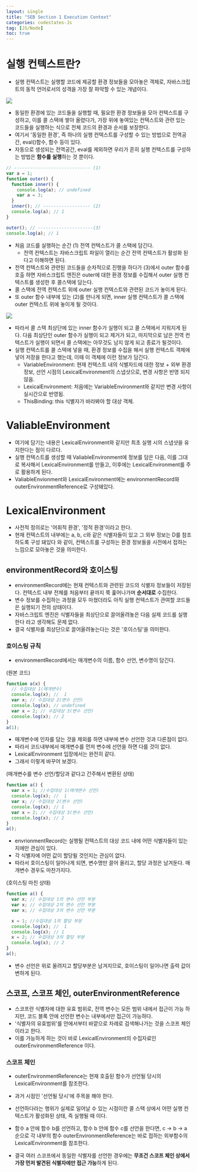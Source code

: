 ```yaml
---
layout: single
title: "SEB Section 1 Execution Context"
categories: codestates-Js
tag: [JS/Node]
toc: true
---
```


# 실행 컨텍스트란?

- 실행 컨텍스트는 실행할 코드에 제공할 환경 정보들을 모아놓은 객체로, 자바스크립트의 동적 언어로서의 성격을 가장 잘 파악할 수 있는 개념이다.

<img src="/assets/images/stack.png">

- 동일한 환경에 있는 코드들을 실행할 때, 필요한 환경 정보들을 모아 컨텍스트를 구성하고, 이를 콜 스택에 쌓아 올렸다가, 가장 위에 놓여있는 컨텍스트와 관련 있는 코드들을 실행하는 식으로 전체 코드의 환경과 순서를 보장한다.
- 여기서 '동일한 환경', 즉 하나의 실행 컨텍스트를 구성할 수 있는 방법으로 전역공간, eval()함수, 함수 등이 있다.
- 자동으로 생성되는 전역공간, eval를 제외하면 우리가 흔히 실행 컨텍스트를 구성하는 방법은 **함수를 실행**하는 것 뿐이다.

```js
// ----------------------------- (1)
var a = 1;
function outer() {
  function inner() {
    console.log(a); // undefined
    var a = 3;
  }
  inner(); // ------------------ (2)
  console.log(a); // 1
}

outer(); // ---------------------(3)
console.log(a); // 1
```

- 처음 코드를 실행하는 순간 (1) 전역 컨텍스트가 콜 스택에 담긴다.
  - 전역 컨텍스트는 자바스크립트 파일이 열리는 순간 전역 컨텍스트가 활성화 된다고 이해하면 된다.
- 전역 컨텍스트와 관련된 코드들을 순차적으로 진행을 하다가 (3)에서 outer 함수를 호출 하면 자바스크립트 엔진은 outer에 대한 환경 정보를 수집해서 outer 실행 컨텍스트를 생성한 후 콜스택에 담는다.
- 콜 스택에 전역 컨텍스트 위에 outer 실행 컨텍스트와 관련된 코드가 놓이게 된다.
- 또 outer 함수 내부에 있는 (2)를 만나게 되면, inner 실행 컨텍스트가 콜 스택에 outer 컨텍스트 위에 놓이게 될 것이다.

<img src="/assets/images/callstack.png">

- 따라서 콜 스택 최상단에 있는 inner 함수가 실행이 되고 콜 스택에서 지워지게 된다. 다음 최상단인 outer 함수가 실행이 되고 제거가 되고, 마지막으로 남은 전역 컨텍스트가 실행이 되면서 콜 스택에는 아무것도 남지 않게 되고 종료가 될것이다.
- 실행 컨텍스트를 콜 스택에 넣을 때, 환경 정보를 수집을 해서 실행 컨텍스트 객체에 넣어 저장을 한다고 했는데, 이때 이 객체에 이런 정보가 담긴다.
  - VariableEnvironment: 현재 컨텍스트 내의 식별자드에 대한 정보 + 외부 환경 정보, 선언 시점의 LexicalEnvironment의 스냅샷으로, 변경 사항은 반영 되지 않음.
  - LexicalEnvironment: 처음에는 VariableEnvironment와 같지만 변경 사항이 실시간으로 반영됨.
  - ThisBinding: this 식별자가 바라봐야 할 대상 객체.

# ValiableEnvironment

- 여기에 담기는 내용은 LexicalEnvironment와 같지만 최초 실행 시의 스냅샷을 유지한다는 점이 다르다.
- 실행 컨텍스트를 생성할 때 ValiableEnvironment에 정보를 담은 다음, 이를 그대로 복사해서 LexicalEnvironment를 만들고, 이후에는 LexicalEnvironment를 주로 활용하게 된다.
- ValiableEnvionment와 LexicalEnvironment에는 environmentRecord와 outerEnvironmentReference로 구성돼있다.

# LexicalEnvironment

- 사전적 정의로는 '어휘적 환경', '정적 환경'이라고 한다.
- 현재 컨텍스트의 내부에는 a, b, c와 같은 식별자들이 있고 그 외부 정보는 D를 참조하도록 구성 돼있다 와 같이, 컨텍스트를 구성하는 환경 정보들을 사전에서 접하는 느낌으로 모아놓은 것을 의미한다.

## environmentRecord와 호이스팅

- environmentRecord에는 현재 컨텍스트와 관련된 코드의 식별자 정보들이 저장된다. 컨텍스트 내부 전체를 처음부터 끝까지 쭉 훑어나가며 **순서대로** 수집한다.
- 변수 정보를 수집하는 과정을 모두 마쳤더라도 아직 실행 컨텍스트가 관여할 코드들은 실행되기 전의 상태이다.
- 자바스크립트 엔진은 식별자들을 최상단으로 끌어올려놓은 다음 실제 코드를 실행한다 라고 생각해도 문제 없다.
- 결국 식별자를 최상단으로 끌어올려놓는다는 것은 '호이스팅'을 의미한다.

### 호이스팅 규칙

- environmentRecord에서는 매개변수의 이름, 함수 선언, 변수명이 담긴다.

(원본 코드)

```js
function a(x) {
  // 수집대상 1(매개변수)
  console.log(x); //  1
  var x; // 수집대상 2(변수 선언)
  console.log(x); // undefined
  var x = 2; // 수집대상 3(변수 선언)
  console.log(x); // 2
}
a(1);
```

- 매개변수에 인자를 담는 것을 제외를 하면 내부에 변수 선언한 것과 다른점이 없다.
- 따라서 코드내부에서 매개변수를 먼저 변수에 선언을 하면 다를 것이 없다.
- LexicalEnvironment 입장에서는 완전히 같다.
- 그래서 이렇게 바꾸어 보겠다.

(매개변수를 변수 선언/할당과 같다고 간주해서 변환된 상태)

```js
function a() {
  var x = 1; //수집대상 1(매개변수 선언)
  console.log(x); //  1
  var x; // 수집대상 2(변수 선언)
  console.log(x); // 1
  var x = 2; // 수집대상 3(변수 선언)
  console.log(x); // 2
}
a();
```

- envrionmentRecord는 실행될 컨텍스트의 대상 코드 내에 어떤 식별자들이 있는지에만 관심이 있다.
- 각 식별자에 어떤 값이 할당될 것인지는 관심이 없다.
- 따라서 호이스팅이 일어나게 되면, 변수명만 끌어 올리고, 할당 과정은 남겨둔다. 매개변수 경우도 마찬가지다.

(호이스팅 마친 상태)

```js
function a() {
  var x; // 수집대상 1의 변수 선언 부분
  var x; // 수집대상 2의 변수 선언 부분
  var x; // 수집대상 3의 변수 선언 부분

  x = 1; //수집대상 1의 할당 부분
  console.log(x); //  1
  console.log(x); // 1
  x = 2; // 수집대상 3의 할당 부분
  console.log(x); // 2
}
a();
```

- 변수 선언은 위로 올려지고 할당부분은 남겨지므로, 호이스팅이 일어나면 출력 값이 변하게 된다.

## 스코프, 스코프 체인, outerEnvironmentReference

- 스코프란 식별자에 대한 유효 범위로, 전역 변수는 모든 범위 내에서 접근이 가능 하지만,
  코드 블록 안에 선언한 변수는 내부에서만 접근이 가능하다.
- '식별자의 유효범위'를 안에서부터 바깥으로 차례로 검색해나가는 것을 스코프 체인이라고
  한다.
- 이를 가능하게 하는 것이 바로 LexicalEnvironment의 수집자료인
  outerEnvironmentReference 이다.

### 스코프 체인

- outerEnvironmentReference는 현재 호출된 함수가 선언될 당시의
  LexicalEnvironment를 참조한다.
- 과거 시점인 '선언될 당시'에 주목을 해야 한다.
- 선언하다라는 행위가 실제로 일어날 수 있는 시점이란 콜 스택 상에서 어떤 실행 컨텍스트가
  활성화된 상태, 즉 실행될 때 이다.

- 함수 a 안에 함수 b를 선언하고, 함수 b 안에 함수 c를 선언을 한다면,
  c -> b -> a 순으로 각 내부의 함수 outerEnvironmentReference는 바로 접하는 외부함수의 LexicalEnvironment를 참조한다.
- 결국 여러 스코프에서 동일한 식별자를 선언한 경우에는
  **무조건 스코프 체인 상에서 가장 먼저 발견된 식별자에만 접근 가능**하게 된다.
